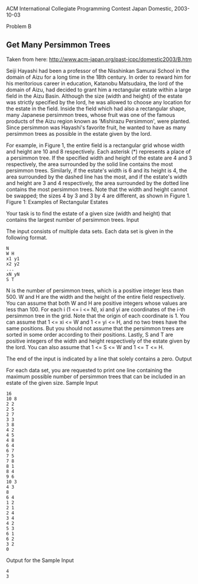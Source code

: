 ACM International Collegiate Programming Contest
Japan Domestic, 2003-10-03



Problem B

Get Many Persimmon Trees
------------------------

Taken from here: http://www.acm-japan.org/past-icpc/domestic2003/B.htm

Seiji Hayashi had been a professor of the Nisshinkan Samurai School in the domain of Aizu for a long time in the 18th century. In order to reward him for his meritorious career in education, Katanobu Matsudaira, the lord of the domain of Aizu, had decided to grant him a rectangular estate within a large field in the Aizu Basin. Although the size (width and height) of the estate was strictly specified by the lord, he was allowed to choose any location for the estate in the field. Inside the field which had also a rectangular shape, many Japanese persimmon trees, whose fruit was one of the famous products of the Aizu region known as 'Mishirazu Persimmon', were planted. Since persimmon was Hayashi's favorite fruit, he wanted to have as many persimmon trees as possible in the estate given by the lord.

For example, in Figure 1, the entire field is a rectangular grid whose width and height are 10 and 8 respectively. Each asterisk (*) represents a place of a persimmon tree. If the specified width and height of the estate are 4 and 3 respectively, the area surrounded by the solid line contains the most persimmon trees. Similarly, if the estate's width is 6 and its height is 4, the area surrounded by the dashed line has the most, and if the estate's width and height are 3 and 4 respectively, the area surrounded by the dotted line contains the most persimmon trees. Note that the width and height cannot be swapped; the sizes 4 by 3 and 3 by 4 are different, as shown in Figure 1.
Figure 1: Examples of Rectangular Estates

Your task is to find the estate of a given size (width and height) that contains the largest number of persimmon trees.
Input

The input consists of multiple data sets. Each data set is given in the following format.

    N
    W H
    x1 y1
    x2 y2
    ...
    xN yN
    S T

N is the number of persimmon trees, which is a positive integer less than 500. W and H are the width and the height of the entire field respectively. You can assume that both W and H are positive integers whose values are less than 100. For each i (1 <= i <= N), xi and yi are coordinates of the i-th persimmon tree in the grid. Note that the origin of each coordinate is 1. You can assume that 1 <= xi <= W and 1 <= yi <= H, and no two trees have the same positions. But you should not assume that the persimmon trees are sorted in some order according to their positions. Lastly, S and T are positive integers of the width and height respectively of the estate given by the lord. You can also assume that 1 <= S <= W and 1 <= T <= H.

The end of the input is indicated by a line that solely contains a zero.
Output

For each data set, you are requested to print one line containing the maximum possible number of persimmon trees that can be included in an estate of the given size.
Sample Input

    16
    10 8
    2 2
    2 5
    2 7
    3 3
    3 8
    4 2
    4 5
    4 8
    6 4
    6 7
    7 5
    7 8
    8 1
    8 4
    9 6
    10 3
    4 3
    8
    6 4
    1 2
    2 1
    2 4
    3 4
    4 2
    5 3
    6 1
    6 2
    3 2
    0

Output for the Sample Input

    4
    3


